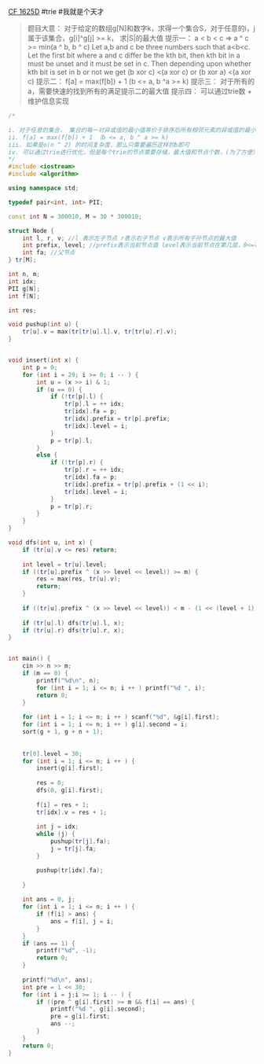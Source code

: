 [CF 1625D](https://codeforces.com/contest/1625/problem/D)
#trie #我就是个天才
>题目大意：
	对于给定的数组g[N]和数字k，求得一个集合S，对于任意的i，j属于该集合，g[i]^g[j] >= k， 求|S|的最大值
提示一：
	a < b < c => a ^ c >= min(a ^ b, b ^ c)
	Let a,b and c be three numbers such that a<b<c. Let the first bit where a and c differ be the kth bit, then kth bit in a must be unset and it must be set in c. Then depending upon whether kth bit is set in b or not we get (b xor c) <(a xor c) or (b xor a) <(a xor c)
提示二：
	f[a] = max(f[b]) + 1 (b <= a, b ^a >= k)
提示三：
	对于所有的a，需要快速的找到所有的满足提示二的最大值
提示四：
	可以通过trie数 + 维护信息实现

~~~c++
/*

i. 对于任意的集合， 集合的每一对异或值的最小值等价于排序后所有相邻元素的异或值的最小值
ii. f[a] = max(f[b]) + 1 （b <= a, b ^ a >= k) 
iii. 如果是o(n ^ 2) 的时间复杂度，那么只需要遍历这样的b即可
iv. 可以通过trie进行优化，但是每个trie的节点需要存储，最大值和节点个数，(为了方便）我们可以存储前缀而不需要存储最大值
*/
#include <iostream>
#include <algorithm>

using namespace std; 

typedef pair<int, int> PII;

const int N = 300010, M = 30 * 300010; 

struct Node {
    int l, r, v; //l 表示左子节点 r表示右子节点 v表示所有子孙节点的最大值
    int prefix, level; //prefix表示当前节点值 level表示当前节点在第几层，0<=level<=29
    int fa; //父节点
} tr[M]; 

int n, m; 
int idx; 
PII g[N]; 
int f[N];

int res; 

void pushup(int u) {
    tr[u].v = max(tr[tr[u].l].v, tr[tr[u].r].v);
}


void insert(int x) {
    int p = 0; 
    for (int i = 29; i >= 0; i -- ) {
        int u = (x >> i) & 1;
        if (u == 0) {
            if (!tr[p].l) {
                tr[p].l = ++ idx; 
                tr[idx].fa = p; 
                tr[idx].prefix = tr[p].prefix;
                tr[idx].level = i;
            }
            p = tr[p].l;
        }
        else {
            if (!tr[p].r) {
                tr[p].r = ++ idx;
                tr[idx].fa = p; 
                tr[idx].prefix = tr[p].prefix + (1 << i); 
                tr[idx].level = i;
            }
            p = tr[p].r;
        }
    }
}

void dfs(int u, int x) {
    if (tr[u].v <= res) return;
    
    int level = tr[u].level;
    if ((tr[u].prefix ^ (x >> level << level)) >= m) {
        res = max(res, tr[u].v); 
        return; 
    }
    
    if ((tr[u].prefix ^ (x >> level << level)) < m - (1 << (level + 1))) return; 
    
    if (tr[u].l) dfs(tr[u].l, x);
    if (tr[u].r) dfs(tr[u].r, x); 
}


int main() {
    cin >> n >> m; 
    if (m == 0) {
        printf("%d\n", n); 
        for (int i = 1; i <= n; i ++ ) printf("%d ", i); 
        return 0; 
    }
    
    for (int i = 1; i <= n; i ++ ) scanf("%d", &g[i].first);
    for (int i = 1; i <= n; i ++ ) g[i].second = i; 
    sort(g + 1, g + n + 1); 
    
    
    tr[0].level = 30; 
    for (int i = 1; i <= n; i ++ ) {
        insert(g[i].first); 
        
        res = 0; 
        dfs(0, g[i].first); 
          
        f[i] = res + 1;
        tr[idx].v = res + 1;
        
        int j = idx;
        while (j) {
            pushup(tr[j].fa);
            j = tr[j].fa;
        }

        pushup(tr[idx].fa); 
         
    }
    
    int ans = 0, j; 
    for (int i = 1; i <= n; i ++ ) {
        if (f[i] > ans) {
            ans = f[i], j = i;
        }
    }
    if (ans == 1) {
        printf("%d", -1);
        return 0; 
    }
    
    printf("%d\n", ans); 
    int pre = 1 << 30; 
    for (int i = j;i >= 1; i -- ) {
        if ((pre ^ g[i].first) >= m && f[i] == ans) {
            printf("%d ", g[i].second);
            pre = g[i].first; 
            ans --; 
        }
    }
    return 0; 
}
~~~